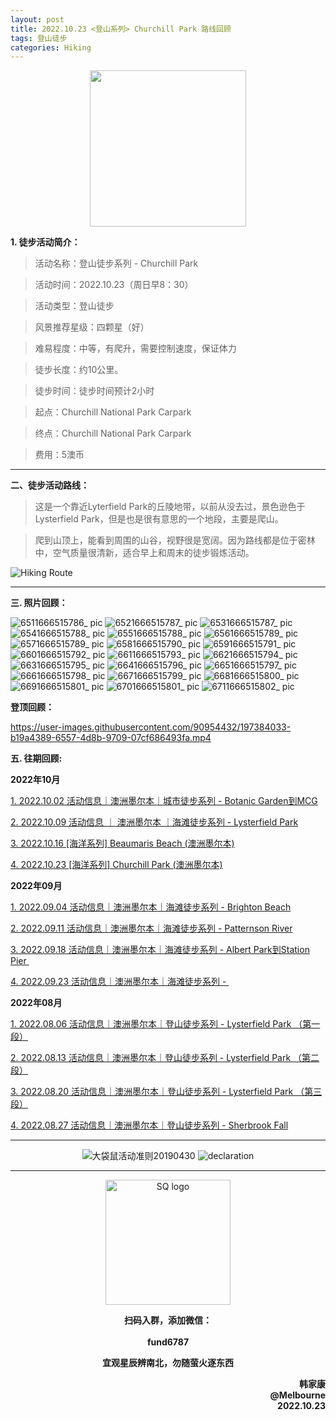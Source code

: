```yaml
---
layout: post
title: 2022.10.23 <登山系列> Churchill Park 路线回顾
tags: 登山徒步
categories: Hiking
---
```

<p align="center">
  <img width="250" src="https://user-images.githubusercontent.com/90954432/197183769-043b3cce-ffc5-439d-b355-fc227af37705.jpeg">
</p>

**1. 徒步活动简介：**

> 活动名称：登山徒步系列 - Churchill Park

> 活动时间：2022.10.23（周日早8：30）

> 活动类型：登山徒步

> 风景推荐星级：四颗星（好）

> 难易程度：中等，有爬升，需要控制速度，保证体力

> 徒步长度：约10公里。

> 徒步时间：徒步时间预计2小时

> 起点：Churchill National Park Carpark

> 终点：Churchill National Park Carpark

> 费用：5澳币

---

**二、徒步活动路线：**

> 这是一个靠近Lyterfield Park的丘陵地带，以前从没去过，景色逊色于Lysterfield Park，但是也是很有意思的一个地段，主要是爬山。

> 爬到山顶上，能看到周围的山谷，视野很是宽阔。因为路线都是位于密林中，空气质量很清新，适合早上和周末的徒步锻炼活动。

![Hiking Route](https://user-images.githubusercontent.com/90954432/197325605-82c56c4a-5c3f-4eb0-b356-8da5d73d697f.jpg)

---

**三. 照片回顾：**

![6511666515786_ pic](https://user-images.githubusercontent.com/90954432/197383943-b8f7595c-cf5a-4004-892a-bab524935302.jpg)
![6521666515787_ pic](https://user-images.githubusercontent.com/90954432/197383951-dfb5808f-fe34-44ce-8afd-1f94e9942755.jpg)
![6531666515787_ pic](https://user-images.githubusercontent.com/90954432/197383954-b9ff45af-8089-4cee-ba50-ab28c56d5a7c.jpg)
![6541666515788_ pic](https://user-images.githubusercontent.com/90954432/197383956-212002b9-9f38-4f4f-bd0e-c79462150028.jpg)
![6551666515788_ pic](https://user-images.githubusercontent.com/90954432/197383958-8b3130f1-6e83-42cd-ac4f-78389723b927.jpg)
![6561666515789_ pic](https://user-images.githubusercontent.com/90954432/197383959-2c06ba6c-1568-4ff6-975d-52295485fbad.jpg)
![6571666515789_ pic](https://user-images.githubusercontent.com/90954432/197383960-149a4e59-7669-4b8b-8cf6-2aa3d9d4de28.jpg)
![6581666515790_ pic](https://user-images.githubusercontent.com/90954432/197383964-5d9f3974-a1f7-433a-85a7-dec8e422b89f.jpg)
![6591666515791_ pic](https://user-images.githubusercontent.com/90954432/197383966-4ef75aec-bc37-431d-b78a-9acb4abb7d0d.jpg)
![6601666515792_ pic](https://user-images.githubusercontent.com/90954432/197383968-a6b3e181-2926-4378-a17c-d7eaaab5f63f.jpg)
![6611666515793_ pic](https://user-images.githubusercontent.com/90954432/197383971-b81093e5-ca24-4226-a621-b6cd3c7c8326.jpg)
![6621666515794_ pic](https://user-images.githubusercontent.com/90954432/197383972-c7e65e7d-ea26-4365-bc59-176764579e31.jpg)
![6631666515795_ pic](https://user-images.githubusercontent.com/90954432/197383973-e5aaf0d4-c886-444a-acd3-3550d17d97b0.jpg)
![6641666515796_ pic](https://user-images.githubusercontent.com/90954432/197383975-3c5c346c-cfee-44c3-887b-512833aa9732.jpg)
![6651666515797_ pic](https://user-images.githubusercontent.com/90954432/197383978-63ed97c5-2e05-4f42-862f-9dfaffee0e63.jpg)
![6661666515798_ pic](https://user-images.githubusercontent.com/90954432/197383979-0f1dee88-8bb0-4a1a-9d10-d1ca1ea574d7.jpg)
![6671666515799_ pic](https://user-images.githubusercontent.com/90954432/197383980-10db4a60-2234-43f7-8e06-a431f48134d4.jpg)
![6681666515800_ pic](https://user-images.githubusercontent.com/90954432/197383982-bf46c62a-7cea-4b87-bb91-aa78d3da3cb7.jpg)
![6691666515801_ pic](https://user-images.githubusercontent.com/90954432/197383984-691da3df-f5e9-4e08-ac35-1c9c430a9fba.jpg)
![6701666515801_ pic](https://user-images.githubusercontent.com/90954432/197383987-088abc7b-8926-4f91-8f44-b5ef1e526632.jpg)
![6711666515802_ pic](https://user-images.githubusercontent.com/90954432/197383990-d53b0176-e8e1-4d95-a356-f003693842c7.jpg)

**登顶回顾：**

https://user-images.githubusercontent.com/90954432/197384033-b19a4389-6557-4d8b-9709-07cf686493fa.mp4

<p style="center"><strong>五. 往期回顾:</strong></p>

**2022年10月**

[1. 2022.10.02 活动信息｜澳洲墨尔本｜城市徒步系列 - Botanic Garden到MCG](http://mp.weixin.qq.com/s?__biz=MzUxOTkxNjMwOA==&mid=2247484978&idx=1&sn=ed5136a1de4c66e2b13caea309ebb671&chksm=f9f31849ce84915fcc661481be2e4f021e4929eea9809e1e76e5d5bcb7be9de2da93369bdbbc&scene=21#wechat_redirect) 

[2. 2022.10.09 活动信息 ｜ 澳洲墨尔本 ｜海滩徒步系列 - Lysterfield Park](http://mp.weixin.qq.com/s?__biz=MzUxOTkxNjMwOA==&mid=2247485002&idx=1&sn=bbd47773ef48aaa6c63583dbb5efd88c&chksm=f9f31831ce849127d1a1f4dae22a577972e7fadcefa2182df92c0480116aa26773c8241231fe&scene=21#wechat_redirect) 

[3. 2022.10.16 [海洋系列] Beaumaris Beach (澳洲墨尔本)](https://2808118.github.io/myhike/hiking/2022/10/16/海洋系列-Beamauris-Beach.html)

[4. 2022.10.23 [海洋系列] Churchill Park (澳洲墨尔本)](https://2808118.github.io/myhike/hiking/2022/10/22/登山系列-Churchill-National-Park.html)

**2022年09月**

 [1. 2022.09.04 活动信息｜澳洲墨尔本｜海滩徒步系列 - Brighton Beach](http://mp.weixin.qq.com/s?__biz=MzUxOTkxNjMwOA==&mid=2247484887&idx=1&sn=0ac1c26615f42f2a8bfa5de6650e3f2d&chksm=f9f31bacce8492ba566188217e312eb29b93f333f2b650b313fba42171b23d0ea55c531fa0f0&scene=21#wechat_redirect) 

 [2. 2022.09.11 活动信息｜澳洲墨尔本｜海滩徒步系列 - Patternson River](http://mp.weixin.qq.com/s?__biz=MzUxOTkxNjMwOA==&mid=2247484911&idx=1&sn=78d7a051c7150c107acc5724620e7d0c&chksm=f9f31b94ce84928293f3fce04622c391b0e2123edd17e96a6a3121da2f8dc8bcfede5f58c282&scene=21#wechat_redirect) 

 [3. 2022.09.18 活动信息｜澳洲墨尔本｜海滩徒步系列 - Albert Park到Station Pier ](http://mp.weixin.qq.com/s?__biz=MzUxOTkxNjMwOA==&mid=2247484932&idx=1&sn=ca58606ae0c386a7b02e8d8dd2d00980&chksm=f9f3187fce84916931f9254bd5887992e0399a27b5e3ec575fc4faeaa387e3255c17dde78012&scene=21#wechat_redirect) 

[4. 2022.09.23 活动信息｜澳洲墨尔本｜海滩徒步系列 - ](http://mp.weixin.qq.com/s?__biz=MzUxOTkxNjMwOA==&mid=2247484955&idx=1&sn=8332e3ba1528657ddd38b4ef9629e32d&chksm=f9f31860ce8491765247027b6ff8deaae1e239dfcfc877ae91a7602053489afdca6f304932aa&scene=21#wechat_redirect) 

**2022年08月**

 [1. 2022.08.06 活动信息｜澳洲墨尔本｜登山徒步系列 - Lysterfield Park （第一段）](http://mp.weixin.qq.com/s?__biz=MzUxOTkxNjMwOA==&mid=2247484786&idx=1&sn=f9dfc1ab1e56f1a4957eafd48a376445&chksm=f9f31b09ce84921ff5ee7ff9603eaa6bb8cb9b99d3fe26efc7213087d378c6ac04d5eae16c95&scene=21#wechat_redirect) 

 [2. 2022.08.13 活动信息｜澳洲墨尔本｜登山徒步系列 - Lysterfield Park （第二段）](http://mp.weixin.qq.com/s?__biz=MzUxOTkxNjMwOA==&mid=2247484789&idx=1&sn=571d9139128d3f20b9173a9f7463bb1a&chksm=f9f31b0ece84921855520d95cbbd5bc3029aac54ba8b4d63b140d29a7de09b81895a1e97880a&scene=21#wechat_redirect) 

 [3. 2022.08.20 活动信息｜澳洲墨尔本｜登山徒步系列 - Lysterfield Park （第三段）](http://mp.weixin.qq.com/s?__biz=MzUxOTkxNjMwOA==&mid=2247484826&idx=1&sn=7425850bff3e7334520e921389ef671c&chksm=f9f31be1ce8492f76d9b95fbcf946856da969682802d87aa0d0a72c3f76c28e4d9d18d5c2e9d&scene=21#wechat_redirect) 

 [4. 2022.08.27 活动信息｜澳洲墨尔本｜登山徒步系列 - Sherbrook Fall](http://mp.weixin.qq.com/s?__biz=MzUxOTkxNjMwOA==&mid=2247484859&idx=1&sn=70e596e4b91c9efe09e97136aa120efe&chksm=f9f31bc0ce8492d66b9c238f4bd299a2e41f9aadfcbd155b01b77f521229ef12aaf755f46504&scene=21#wechat_redirect) 

---

<p align="center">
  <img alt="大袋鼠活动准则20190430" src="https://user-images.githubusercontent.com/90954432/197184791-50268d4a-839c-42a5-b42f-957043f80b9d.png">
  <img src="https://user-images.githubusercontent.com/90954432/197324665-50cd9f62-c0ab-43f9-9af6-cb9b86d9ff70.png" alt="declaration">
</p>

---

<p align="center">
  <img width="200" src="https://user-images.githubusercontent.com/90954432/197332354-e65465c3-5a13-4bf3-b311-cd253cb89349.jpeg" alt="SQ logo">
</p>

<p align="center">
  <strong>扫码入群，添加微信：</strong>
  <br>
  <br>
  <strong>fund6787</strong>
</p>

<p align="center">
  <strong>宜观星辰辨南北，勿随萤火逐东西</strong>
</p>

<p align="right">
  <strong>韩家康</strong>
  <br>
  <strong>@Melbourne</strong>
  <br>
  <strong>2022.10.23</strong>
</p>
